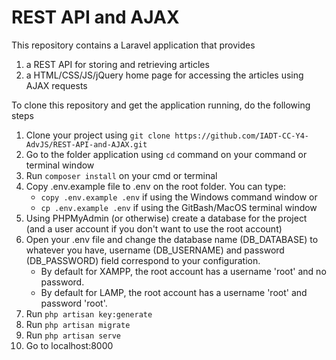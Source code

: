 # REST API and AJAX

This repository contains a Laravel application that provides
1. a REST API for storing and retrieving articles
2. a HTML/CSS/JS/jQuery home page for accessing the articles using AJAX requests

To clone this repository and get the application running, do the following steps
1. Clone your project using `git clone https://github.com/IADT-CC-Y4-AdvJS/REST-API-and-AJAX.git`
2. Go to the folder application using `cd` command on your command or terminal window
3. Run `composer install` on your cmd or terminal
4. Copy .env.example file to .env on the root folder. You can type:
   * `copy .env.example .env` if using the Windows command window or
   * `cp .env.example .env` if using the GitBash/MacOS terminal window
5. Using PHPMyAdmin (or otherwise) create a database for the project (and a user account if you don't want to use the root account)
5. Open your .env file and change the database name (DB_DATABASE) to whatever you have, username (DB_USERNAME) and password (DB_PASSWORD) field correspond to your configuration.
   * By default for XAMPP, the root account has a username 'root' and no password.
   * By default for LAMP, the root account has a username 'root' and password 'root'.
6. Run `php artisan key:generate`
7. Run `php artisan migrate`
8. Run `php artisan serve`
9. Go to localhost:8000
